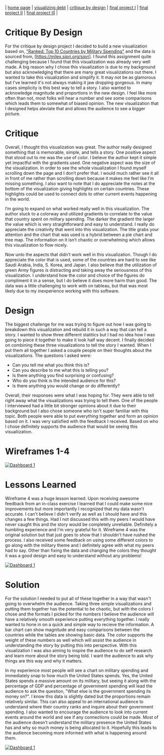 | [home page](README.md) | [visualizing debt](visualizing-government-debt.md) | [critique by design](critique-by-design.md) | [final project I](final-project-part-one) | [final project II](final-project-part-two) | [final project III](final-project-part-three) |

# Critique By Design
For the critique by design project I decided to build a new visualization based on, ["Ranked: Top 10 Countries by Military Spending"](https://www.visualcapitalist.com/ranked-top-10-countries-by-military-spending/) and the data is sourced from, [https://milex.sipri.org/sipri]. I found this assignment quite challenging because I found that this visualization was already very well made. A big reason why I chose this visualization is due to my background but also acknowledging that there are many great visualizations out there. I wanted to take this visualization and simplify it. It may not be as glamorous but I've learned it's not always making it jaw dropping gorgeous. In many cases simplicity is this best way to tell a story. I also wanted to acknowledge magnitude and proportions in the new design. I feel like more often than not, most folks will hear a number and see some comparisons which leads them to somewhat of biased opinion. The new visualization that I designed helps aleviate that and allows the audience to see a bigger picture.  

# Critique 
Overall, I thought this visualization was great. The author really designed something that is memorable, simple, and tells a story. One positive aspect that stood out to me was the use of color. I believe the author kept it simple yet impactful with the gradients used. One negative aspect was the size of the visualization. In order to see the whole visualization I found myself scrolling down the page and I don’t prefer that. I would much rather see it all in front of me rather than scrolling down because it makes me feel like I’m missing something. I also want to note that I do appreciate the notes at the bottom of the visualization giving highlights on certain countries. These highlights could be used to connect dots to other current events happening in the world. 

I’m going to expand on what worked really well in this visualization. The author stuck to a colorway and utilized gradients to correlate to the value that country spent on military spending. The darker the gradient the larger the value which is very straightforward and easy to understand. I really do appreciate the creativity that went into this visualization. The title grabs your attention and the chart that was used is a hybrid between a pie chart and tree map. The information on it isn’t chaotic or overwhelming which allows this visualization to flow nicely. 

Now unto the aspects that didn’t work well in this visualization. Though I do appreciate the color that is used, some of the countries are hard to see like Saudi Arabia, India, S. Korea, and Japan. I also believe that the utilization of green Army figures is distracting and taking away the seriousness of this visualization. I understand how the color and choice of the figures do compliment it in a sense, but I do believe it does more harm than good. The data was a little challenging to work with on tableau, but that was most likely due to my inexperience working with this software. 

# Design 
The biggest challenge for me was trying to figure out how I was going to breakdown this visualization and rebuild it in such a way that can tell a story. I wanted to show three different statitics but I had no idea how I was going to piece it together to make it look half way decent. I finally decided on combining these three visualizations to tell the story I wanted. When I put them all together I asked a couple people on their thoughts about the visualizations. The questions I asked were: 
- Can you tell me what you think this is?
- Can you describe to me what this is telling you?
- Is there anything you find surprising or confusing?
- Who do you think is the intended audience for this?
- Is there anything you would change or do differently?
  
Overall, their responses were what I was hoping for. They were able to tell right away what the visualizations was trying to tell them. One of the people I interviewed had a little bit stronger opinions about it due to their background but I also chose someone who isn't super familiar with this topic. Both people were able to put everything together and form an opinion based on it. I was very satisfied with the feedback I received. Based on who I chose definitely supports the audience that would be seeing this visualiization. 

# Wireframes 1-4 
<div class='tableauPlaceholder' id='viz1707072772493' style='position: relative'><noscript><a href='#'><img alt='Dashboard 1 ' src='https:&#47;&#47;public.tableau.com&#47;static&#47;images&#47;Ho&#47;Homework34_17067254216230&#47;Dashboard1&#47;1_rss.png' style='border: none' /></a></noscript><object class='tableauViz'  style='display:none;'><param name='host_url' value='https%3A%2F%2Fpublic.tableau.com%2F' /> <param name='embed_code_version' value='3' /> <param name='site_root' value='' /><param name='name' value='Homework34_17067254216230&#47;Dashboard1' /><param name='tabs' value='no' /><param name='toolbar' value='yes' /><param name='static_image' value='https:&#47;&#47;public.tableau.com&#47;static&#47;images&#47;Ho&#47;Homework34_17067254216230&#47;Dashboard1&#47;1.png' /> <param name='animate_transition' value='yes' /><param name='display_static_image' value='yes' /><param name='display_spinner' value='yes' /><param name='display_overlay' value='yes' /><param name='display_count' value='yes' /><param name='language' value='en-US' /><param name='filter' value='publish=yes' /></object></div>
<script type='text/javascript'>                    
var divElement = document.getElementById('viz1707072772493');                    
var vizElement = divElement.getElementsByTagName('object')[0];                    
if ( divElement.offsetWidth > 800 ) { vizElement.style.width='1000px';vizElement.style.height='827px';} 
else if ( divElement.offsetWidth > 500 ) { vizElement.style.width='1000px';vizElement.style.height='827px';} 
else { vizElement.style.width='100%';vizElement.style.height='927px';}                     
var scriptElement = document.createElement('script');                    
scriptElement.src = 'https://public.tableau.com/javascripts/api/viz_v1.js';                    
vizElement.parentNode.insertBefore(scriptElement, vizElement);                
</script>

# Lessons Learned
Wireframe 4 was a huge lesson learned. Upon receiving awesome feedback from an in-class exercise I learned that I could make some nice improvements but more importantly I recognized that my data wasn't accurate. I can't believe I didn't verify as well as I should have and this changes a few things. Had I not discussed this with my peers I would have never caught this and the story would be completely unreliable. Definitely a humbling experience and I'm very grateful for it. Wireframe 4 was the original solution but that just goes to show that I shouldn't have rushed the process. I also received some feedback on using some different colors to go along with the military theme and I definitely agree with what my peers had to say. Other than fixing the data and changing the colors they thought it was a good design and easy to understand without any problems! 

<div class='tableauPlaceholder' id='viz1707181708434' style='position: relative'><noscript><a href='#'><img alt='Dashboard 1 ' src='https:&#47;&#47;public.tableau.com&#47;static&#47;images&#47;Ho&#47;Homework34Solution&#47;Dashboard1&#47;1_rss.png' style='border: none' /></a></noscript><object class='tableauViz'  style='display:none;'><param name='host_url' value='https%3A%2F%2Fpublic.tableau.com%2F' /> <param name='embed_code_version' value='3' /> <param name='site_root' value='' /><param name='name' value='Homework34Solution&#47;Dashboard1' /><param name='tabs' value='no' /><param name='toolbar' value='yes' /><param name='static_image' value='https:&#47;&#47;public.tableau.com&#47;static&#47;images&#47;Ho&#47;Homework34Solution&#47;Dashboard1&#47;1.png' /> <param name='animate_transition' value='yes' /><param name='display_static_image' value='yes' /><param name='display_spinner' value='yes' /><param name='display_overlay' value='yes' /><param name='display_count' value='yes' /><param name='language' value='en-US' /><param name='filter' value='publish=yes' /></object></div>
<script type='text/javascript'>
var divElement = document.getElementById('viz1707181708434');
var vizElement = divElement.getElementsByTagName('object')[0];                   
if ( divElement.offsetWidth > 800 ) { vizElement.style.width='1000px';vizElement.style.height='827px';} 
else if ( divElement.offsetWidth > 500 ) { vizElement.style.width='1000px';vizElement.style.height='827px';} 
else { vizElement.style.width='100%';vizElement.style.height='927px';}                     
var scriptElement = document.createElement('script');                    
scriptElement.src = 'https://public.tableau.com/javascripts/api/viz_v1.js';                    
  vizElement.parentNode.insertBefore(scriptElement, vizElement);                
</script>

# Solution
For the solution I needed to put all of these together in a way that wasn't going to overwhelm the audience. Taking three simple visualizations and putting them together has the potential to be chaotic, but with the colors I chose and the formats I picked for the numbers I believe the audience will have a relatively smooth experience putting everything together. I really wanted to hone in on a quick and simple way to recieve the information. A bar chart can show magnitude and easy comparisons between the countries while the tables are showing basic data. The color supports the weight of these numbers as well which will assist the audience in understanding the story by putting this into perspective. With this visualization I was also aiming to inspire the audience to do self research and learn more about the story being told. I want the audience to ask why things are this way and why it matters. 

In my experience most people will see a chart on military spending and immediately snap to how much the United States spends. Yes, the United States spends a massive amount on its military, but seeing it along with the percentage of GDP and percentage of government spending will lead the audience to ask the question, "What else is the government spending its money on?". I know this data is slightly dated but the proportions remain relatively similar. This can also appeal to an international audience to understand where their country ranks and inquire about their government spending. I also wanted to encourage the audience to look into current events around the world and see if any connections could be made. Most of the audience doesn't understand the military presence the United States has and why so much money is being allocated to it. Hopefully this leads to the audience becoming more informed with what is happening around them.  

<div class='tableauPlaceholder' id='viz1707183494796' style='position: relative'><noscript><a href='#'><img alt='Dashboard 1 ' src='https:&#47;&#47;public.tableau.com&#47;static&#47;images&#47;Ho&#47;Homework34Final&#47;Dashboard1&#47;1_rss.png' style='border: none' /></a></noscript><object class='tableauViz'  style='display:none;'><param name='host_url' value='https%3A%2F%2Fpublic.tableau.com%2F' /> <param name='embed_code_version' value='3' /> <param name='site_root' value='' /><param name='name' value='Homework34Final&#47;Dashboard1' /><param name='tabs' value='no' /><param name='toolbar' value='yes' /><param name='static_image' value='https:&#47;&#47;public.tableau.com&#47;static&#47;images&#47;Ho&#47;Homework34Final&#47;Dashboard1&#47;1.png' /> <param name='animate_transition' value='yes' /><param name='display_static_image' value='yes' /><param name='display_spinner' value='yes' /><param name='display_overlay' value='yes' /><param name='display_count' value='yes' /><param name='language' value='en-US' /><param name='filter' value='publish=yes' /></object></div> 
<script type='text/javascript'>                    
var divElement = document.getElementById('viz1707183494796');                    
var vizElement = divElement.getElementsByTagName('object')[0];                    
if ( divElement.offsetWidth > 800 ) { vizElement.style.width='1000px';vizElement.style.height='827px';} 
else if ( divElement.offsetWidth > 500 ) { vizElement.style.width='1000px';vizElement.style.height='827px';} 
else { vizElement.style.width='100%';vizElement.style.height='927px';}                     
var scriptElement = document.createElement('script');                    
scriptElement.src = 'https://public.tableau.com/javascripts/api/viz_v1.js';                   
vizElement.parentNode.insertBefore(scriptElement, vizElement);                
</script>
